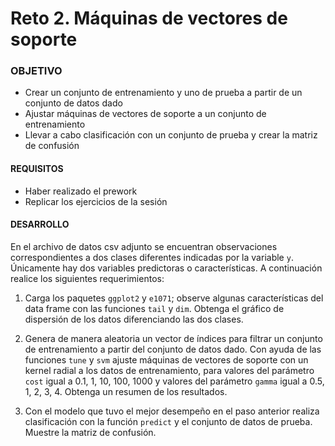 
# Reto 2. Máquinas de vectores de soporte

### OBJETIVO 

- Crear un conjunto de entrenamiento y uno de prueba a partir de un conjunto de datos dado
- Ajustar máquinas de vectores de soporte a un conjunto de entrenamiento
- Llevar a cabo clasificación con un conjunto de prueba y crear la matriz de confusión

#### REQUISITOS 

- Haber realizado el prework
- Replicar los ejercicios de la sesión  

#### DESARROLLO

En el archivo de datos csv adjunto se encuentran observaciones correspondientes a dos clases diferentes indicadas por la variable `y`. Únicamente hay dos variables predictoras o características. A continuación realice los siguientes requerimientos:

1. Carga los paquetes `ggplot2` y `e1071`; observe algunas características del data frame con las funciones `tail` y `dim`. Obtenga el gráfico de dispersión de los datos diferenciando las dos clases.

2. Genera de manera aleatoria un vector de índices para filtrar un conjunto de entrenamiento a partir del conjunto de datos dado. Con ayuda de las funciones `tune` y `svm` ajuste máquinas de vectores de soporte con un kernel radial a los datos de entrenamiento, para valores del parámetro `cost` igual a 0.1, 1, 10, 100, 1000 y valores del parámetro `gamma` igual a 0.5, 1, 2, 3, 4. Obtenga un resumen de los resultados.

3. Con el modelo que tuvo el mejor desempeño en el paso anterior realiza clasificación con la función `predict` y el conjunto de datos de prueba. Muestre la matriz de confusión.
